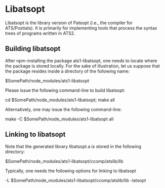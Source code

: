 # Libatsopt

Libatsopt is the library version of Patsopt (i.e., the compiler for
ATS/Postiats). It is primarily for implementing tools that process the
syntax trees of programs written in ATS2.

## Building libatsopt

After npm-installing the package ats1-libatsopt, one needs to locate
where the package is stored locally. For the sake of illustration, let
us suppose that the package resides inside a directory of the following
name:
  
$SomePath/node_modules/ats1-libatsopt

Please issue the following command-line to build libatsopt:

cd $SomePath/node_modules/ats1-libatsopt; make all

Alternatively, one may issue the following command-line:

make -C $SomePath/node_modules/ats1-libatsopt all

## Linking to libatsopt

Note that the generated library libatsopt.a is stored in the following
directory:

$SomePath/node_modules/ats1-libatsopt/ccomp/atslib/lib

Typically, one needs the following options for linking to libatsopt
  
-L $SomePath/node_modules/ats1-libatsopt/ccomp/atslib/lib -latsopt
